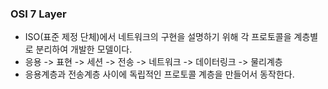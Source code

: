 ### OSI 7 Layer

- ISO(표준 제정 단체)에서 네트워크의 구현을 설명하기 위해 각 프로토콜을 계층별로 분리하여 개발한 모델이다.
- 응용 -> 표현 -> 세션 -> 전송 -> 네트워크 -> 데이터링크 -> 물리계층
- 응용계층과 전송계층 사이에 독립적인 프로토콜 계층을 만들어서 동작한다.
